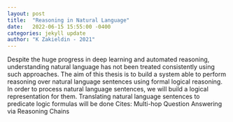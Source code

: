 ```yaml
---
layout: post
title:  "Reasoning in Natural Language"
date:   2022-06-15 15:55:00 -0400
categories: jekyll update
author: "K Zakieldin - 2021"
---
```

Despite the huge progress in deep learning and automated reasoning, understanding natural language has not been treated consistently using such approaches. The aim of this thesis is to build a system able to perform reasoning over natural language sentences using formal logical reasoning. In order to process natural language sentences, we will build a logical representation for them. Translating natural language sentences to predicate logic formulas will be done 
Cites: Multi-hop Question Answering via Reasoning Chains